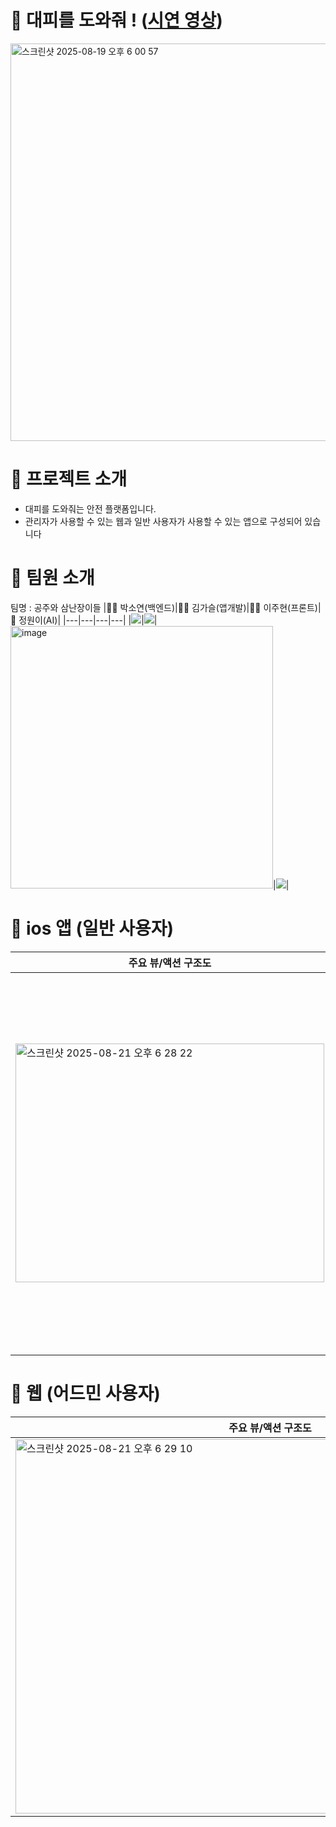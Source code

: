 # 🏃 대피를 도와줘 ! ([시연 영상](https://www.youtube.com/watch?v=pCFUppeKnKo))
<img width="1137" height="636" alt="스크린샷 2025-08-19 오후 6 00 57" src="https://github.com/user-attachments/assets/a767d97e-538e-4574-b5a5-92b359be4812" />

# 👷 프로젝트 소개
- 대피를 도와줘는 안전 플랫폼입니다.
- 관리자가 사용할 수 있는 웹과 일반 사용자가 사용할 수 있는 앱으로 구성되어 있습니다

# 👑 팀원 소개
팀명 : 공주와 삼난장이들
|🧙🏻 박소연(백엔드)|🧙🏻 김가슬(앱개발)|🧙🏻 이주현(프론트)|👸 정원이(AI)|
|---|---|---|---|
|<img src="https://avatars.githubusercontent.com/u/39696812?v=4">|<img src="https://github.com/user-attachments/assets/4eb2addc-93f8-4130-800a-d6f565b2043f" />|<img width="420" height="420" alt="image" src="https://github.com/user-attachments/assets/f3b75e24-19a9-4ac4-8fb9-0a9750f1c4f2" />|<img src="https://github.com/user-attachments/assets/7890e6e8-9752-467c-adc1-95abc2e56dd2" />|

# 🙋 ios 앱 (일반 사용자)

|주요 뷰/액션 구조도|사용자 주요 화면|
|---|---|
|<img width="494" height="382" alt="스크린샷 2025-08-21 오후 6 28 22" src="https://github.com/user-attachments/assets/c41d6f0d-5932-4f72-a8b4-b90621945fe7" />|<img width="1072" height="605" alt="스크린샷 2025-08-21 오후 6 28 51" src="https://github.com/user-attachments/assets/da32b21a-a193-4777-bced-7b83ba8cefab" />|


# 👷 웹 (어드민 사용자)

|주요 뷰/액션 구조도|사용자 주요 화면|
|---|---|
|<img width="815" height="599" alt="스크린샷 2025-08-21 오후 6 29 10" src="https://github.com/user-attachments/assets/0e1de5d5-0de2-468f-b7e2-387f7ca6dfc1" />|<img width="1335" height="308" alt="스크린샷 2025-08-21 오후 6 29 19" src="https://github.com/user-attachments/assets/20294137-af6e-4535-91d4-509538a6200e" />|
